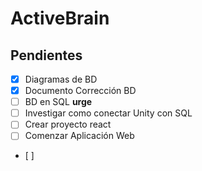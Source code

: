 # ActiveBrain

## Pendientes

-   [x] Diagramas de BD
-   [x] Documento Corrección BD
-   [ ] BD en SQL **urge**
-   [ ] Investigar como conectar Unity con SQL
-   [ ] Crear proyecto react
-   [ ] Comenzar Aplicación Web
-   \[ \]
